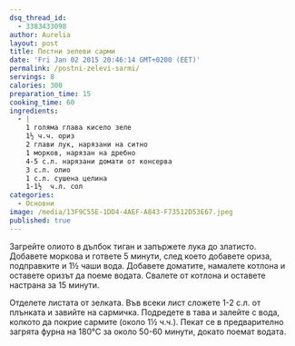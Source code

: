```yaml
---
dsq_thread_id:
  - 3383433098
author: Aurelia
layout: post
title: Постни зелеви сарми
date: 'Fri Jan 02 2015 20:46:14 GMT+0200 (EET)'
permalink: /postni-zelevi-sarmi/
servings: 8
calories: 300
preparation_time: 15
cooking_time: 60
ingredients:
  - |
    1 голяма глава кисело зеле
    1½ ч.ч. ориз
    2 глави лук, нарязани на ситно
    1 морков, нарязан на дребно
    4-5 с.л. нарязани домати от консерва
    3 с.л. олио
    1 с.л. сушена целина
    1-1½  ч.л. сол
categories:
  - Основни
image: /media/13F9C55E-1DD4-4AEF-A843-F73512D53E67.jpeg
published: true
---
```

Загрейте олиото в дълбок тиган и запържете лука до златисто. Добавете моркова и гответе 5 минути, след което добавете ориза, подправките и 1½ чаши вода. Добавете доматите, намалете котлона и оставете оризът да поеме водата. Свалете от котлона и оставете настрана за 15 минути.
  
Отделете листата от зелката. Във всеки лист сложете 1-2 с.л. от плънката и завийте на сармичка. Подредете в тава и залейте с вода, колкото да покрие сармите (около 1½ ч.ч.). Пекат се в предварително загрята фурна на 180°С за около 50-60 минути, докато поемат водата.
